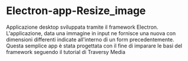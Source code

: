 # Electron-app-Resize_image
Applicazione desktop sviluppata tramite il framework Electron. L'applicazione, data una immagine in input ne fornisce una nuova con dimensioni differenti indicate all'interno di un form precedentemente.
Questa semplice app è stata progettata con il fine di imparare le basi del framework seguendo il tutorial di Traversy Media
